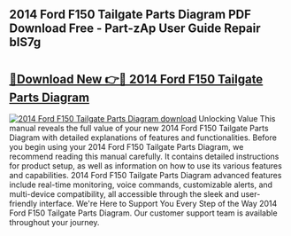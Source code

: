 ## 2014 Ford F150 Tailgate Parts Diagram PDF Download Free - Part-zAp User Guide Repair blS7g

# <h2><a href="http://dfjo8qz.blite.top/?on=2014+Ford+F150+Tailgate+Parts+Diagram">🔗Download New 👉🔴 2014 Ford F150 Tailgate Parts Diagram</a></h2>

[![2014 Ford F150 Tailgate Parts Diagram download](https://i.imgur.com/lujVjoI.png)](http://dfjo8qz.blite.top/?on=2014+Ford+F150+Tailgate+Parts+Diagram)
Unlocking Value This manual reveals the full value of your new 2014 Ford F150 Tailgate Parts Diagram with detailed explanations of features and functionalities. Before you begin using your 2014 Ford F150 Tailgate Parts Diagram, we recommend reading this manual carefully. It contains detailed instructions for product setup, as well as information on how to use its various features and capabilities. 2014 Ford F150 Tailgate Parts Diagram advanced features include real-time monitoring, voice commands, customizable alerts, and multi-device compatibility, all accessible through the sleek and user-friendly interface. We're Here to Support You Every Step of the Way 2014 Ford F150 Tailgate Parts Diagram. Our customer support team is available throughout your journey.
